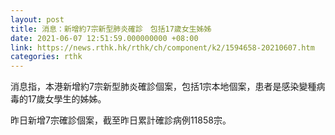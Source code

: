 ```yaml
---
layout: post
title: 消息：新增約7宗新型肺炎確診　包括17歲女生姊姊
date: 2021-06-07 12:51:59.000000000 +08:00
link: https://news.rthk.hk/rthk/ch/component/k2/1594658-20210607.htm
categories: rthk
---
```


消息指，本港新增約7宗新型肺炎確診個案，包括1宗本地個案，患者是感染變種病毒的17歲女學生的姊姊。

昨日新增7宗確診個案，截至昨日累計確診病例11858宗。
